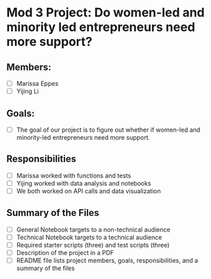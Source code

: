 # Mod 3 Project: Do women-led and minority led entrepreneurs need more support?

## Members:

 - [ ] Marissa Eppes
 - [ ] Yijing Li

## Goals:

 - [ ] The goal of our project is to figure out whether if women-led and minority-led entrepreneurs need more support.

## Responsibilities

 - [ ] Marissa worked with functions and tests
 - [ ] Yijing worked with data analysis and notebooks
 - [ ] We both worked on API calls and data visualization

## Summary of the Files

 - [ ] General Notebook targets to a non-technical audience 
 - [ ] Technical Notebook targets to a technical audience
 - [ ] Required starter scripts (three) and test scripts (three)
 - [ ] Description of the project in a PDF
 - [ ] README file lists project members, goals, responsibilities, and a summary of the files
